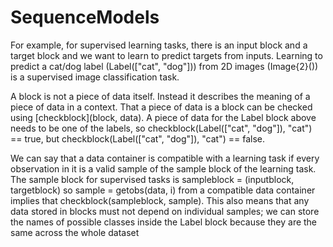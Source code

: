 # SequenceModels

For example, for supervised learning tasks, there is an input block and a target block and we want to learn to predict targets from inputs. Learning to predict a cat/dog label (Label(["cat", "dog"])) from 2D images (Image{2}()) is a supervised image classification task.

A block is not a piece of data itself. Instead it describes the meaning of a piece of data in a context. That a piece of data is a block can be checked using [checkblock](block, data). A piece of data for the Label block above needs to be one of the labels, so checkblock(Label(["cat", "dog"]), "cat") == true, but checkblock(Label(["cat", "dog"]), "cat") == false.

We can say that a data container is compatible with a learning task if every observation in it is a valid sample of the sample block of the learning task. The sample block for supervised tasks is sampleblock = (inputblock, targetblock) so sample = getobs(data, i) from a compatible data container implies that checkblock(sampleblock, sample). This also means that any data stored in blocks must not depend on individual samples; we can store the names of possible classes inside the Label block because they are the same across the whole dataset
